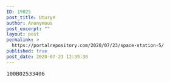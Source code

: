 ```yaml
---
ID: 19025
post_title: Uturye
author: Anonymous
post_excerpt: ""
layout: post
permalink: >
  https://portalrepository.com/2020/07/23/space-station-5/
published: true
post_date: 2020-07-23 12:39:38
---
```

<pre>100B02533406</pre>
